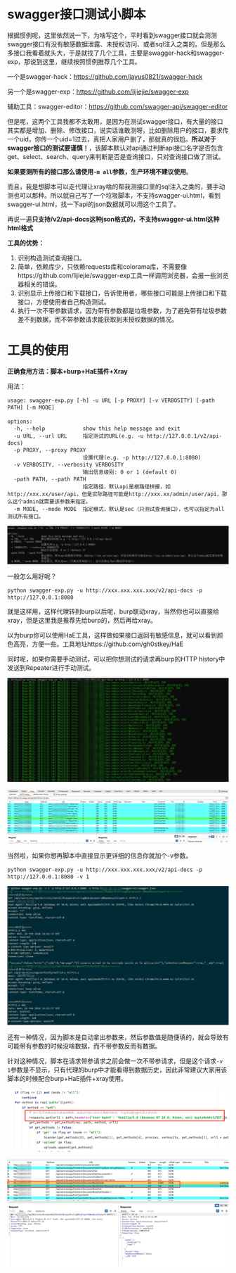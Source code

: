 # swagger接口测试小脚本

根据惯例呢，这里依然说一下，为啥写这个，平时看到swagger接口就会测测swagger接口有没有敏感数据泄露、未授权访问、或者sql注入之类的。但是那么多接口我看着就头大，于是就找了几个工具，主要是swagger-hack和swagger-exp，那说到这里，继续按照惯例推荐几个工具。

一个是swagger-hack：https://github.com/jayus0821/swagger-hack

另一个是swagger-exp：https://github.com/lijiejie/swagger-exp

辅助工具：swagger-editor：https://github.com/swagger-api/swagger-editor

但是呢，这两个工具我都不太敢用，是因为在测试swagger接口，有大量的接口其实都是增加、删除、修改接口，说实话谁敢测呀，比如删除用户的接口，要求传一个uid，你传一个uid=1过去，真把人家用户删了，那就真的很尬。**所以对于swagger接口的测试要谨慎！**，该脚本默认对api通过判断api接口名字是否包含get、select、search、query来判断是否是查询接口，只对查询接口做了测试。

**如果要测所有的接口那么请使用`-m all`参数，生产环境不建议使用**。

而且，我是想脚本可以走代理让xray啥的帮我测接口里的sql注入之类的，要手动测也可以那种。所以就自己写了一个垃圾脚本，不支持swagger-ui.html，看到swagger-ui.html，找一下api的json数据就可以用这个工具了。

再说一遍**只支持/v2/api-docs这种json格式的，不支持swagger-ui.html这种html格式**

**工具的优势：**
1. 识别构造测试查询接口。
2. 简单，依赖库少，只依赖requests库和colorama库，不需要像https://github.com/lijiejie/swagger-exp工具一样调用浏览器，会报一些浏览器相关的错误。
3. 识别显示上传接口和下载接口，告诉使用者，哪些接口可能是上传接口和下载接口，方便使用者自己构造测试。
4. 执行一次不带参数请求，因为带有参数都是垃圾参数，为了避免带有垃圾参数差不到数据，而不带参数请求能获取到未授权数据的情况。

# 工具的使用

**正确食用方法：脚本+burp+HaE插件+Xray**

用法：

```
usage: swagger-exp.py [-h] -u URL [-p PROXY] [-v VERBOSITY] [-path PATH] [-m MODE]

options:
  -h, --help            show this help message and exit
  -u URL, --url URL     指定测试的URL(e.g. -u http://127.0.0.1/v2/api-docs)
  -p PROXY, --proxy PROXY
                        设置代理(e.g. -p http://127.0.0.1:8080)
  -v VERBOSITY, --verbosity VERBOSITY
                        输出信息级别: 0 or 1 (default 0)
  -path PATH, --path PATH
                        指定路径，默认api是根路径拼接，如http://xxx.xx/user/api，但是实际路径可能是http://xxx.xx/admin/user/api，那么这个admin就需要该参数来指定。
  -m MODE, --mode MODE  指定模式，默认是sec（只测试查询接口），也可以指定为all测试所有接口。
```

![1709124848563](images/1709124848563.png)

一般怎么用好呢？

```
python swagger-exp.py -u http://xxx.xxx.xxx.xxx/v2/api-docs -p http://127.0.0.1:8080
```

就是这样用，这样代理转到burp以后呢，burp联动xray，当然你也可以直接给xray，但是这里我是推荐先给burp的，然后再给xray。

以为burp你可以使用HaE工具，这样做如果接口返回有敏感信息，就可以看到颜色高亮，方便一些。工具地址https://github.com/gh0stkey/HaE

同时呢，如果你需要手动测试，可以把你想测试的请求再burp的HTTP history中发送到Repeater进行手动测试。

![1680164449597](images/1680164449597.png)

![1680165825426](images/1680165825426.png)



当然啦，如果你想再脚本中直接显示更详细的信息你就加个-v参数。

```
python swagger-exp.py -u http://xxx.xxx.xxx.xxx/v2/api-docs -p http://127.0.0.1:8080 -v 1
```

![1709131815098](images/1709131815098.png)

还有一种情况，因为脚本是自动拿出参数来，然后参数值是随便填的，就会导致有可能带有参数的时候没啥数据，而不带参数反而有数据。

针对这种情况，脚本在请求带参请求之前会做一次不带参请求，但是这个请求`-v 1`参数是不显示，只有代理的burp中才能看得到数据历史，因此非常建议大家用该脚本的时候配合burp+HaE插件+xray使用。

![1709130165464](images/1709130165464.png)

![1709125065119](images/1709125065119.png)

